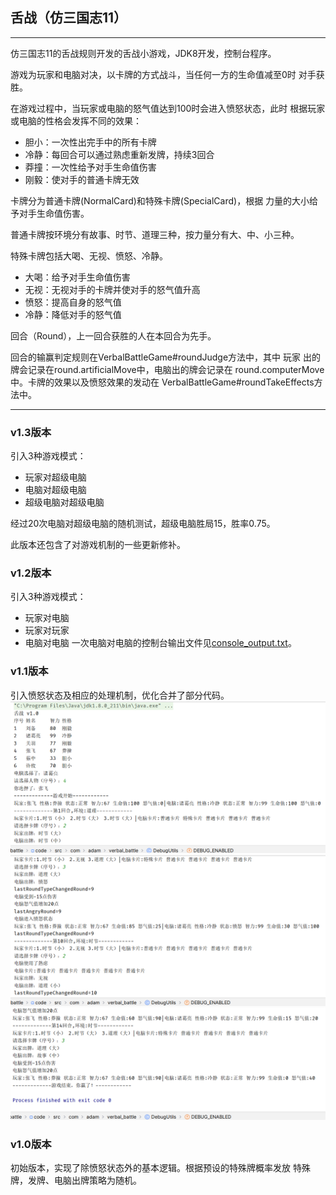 ## 舌战（仿三国志11）

-------------
仿三国志11的舌战规则开发的舌战小游戏，JDK8开发，控制台程序。

游戏为玩家和电脑对决，以卡牌的方式战斗，当任何一方的生命值减至0时
对手获胜。

在游戏过程中，当玩家或电脑的怒气值达到100时会进入愤怒状态，此时
根据玩家或电脑的性格会发挥不同的效果：
- 胆小：一次性出完手中的所有卡牌
- 冷静：每回合可以通过熟虑重新发牌，持续3回合
- 莽撞：一次性给予对手生命值伤害
- 刚毅：使对手的普通卡牌无效

卡牌分为普通卡牌(NormalCard)和特殊卡牌(SpecialCard)，根据
力量的大小给予对手生命值伤害。

普通卡牌按环境分有故事、时节、道理三种，按力量分有大、中、小三种。

特殊卡牌包括大喝、无视、愤怒、冷静。
- 大喝：给予对手生命值伤害
- 无视：无视对手的卡牌并使对手的怒气值升高
- 愤怒：提高自身的怒气值
- 冷静：降低对手的怒气值

回合（Round），上一回合获胜的人在本回合为先手。

回合的输赢判定规则在VerbalBattleGame#roundJudge方法中，其中
玩家 出的牌会记录在round.artificialMove中，电脑出的牌会记录在
round.computerMove中。卡牌的效果以及愤怒效果的发动在
VerbalBattleGame#roundTakeEffects方法中。

---------------

### v1.3版本
引入3种游戏模式：
- 玩家对超级电脑
- 电脑对超级电脑
- 超级电脑对超级电脑

经过20次电脑对超级电脑的随机测试，超级电脑胜局15，胜率0.75。

此版本还包含了对游戏机制的一些更新修补。
### v1.2版本
引入3种游戏模式：
- 玩家对电脑
- 玩家对玩家
- 电脑对电脑
一次电脑对电脑的控制台输出文件见[console_output.txt](code/resources/console_output.txt)。
### v1.1版本
引入愤怒状态及相应的处理机制，优化合并了部分代码。
![](code/resources/v1.1-1.png)
![](code/resources/v1.1-2.png)
![](code/resources/v1.1-3.png)
### v1.0版本
初始版本，实现了除愤怒状态外的基本逻辑。根据预设的特殊牌概率发放
特殊牌，发牌、电脑出牌策略为随机。
